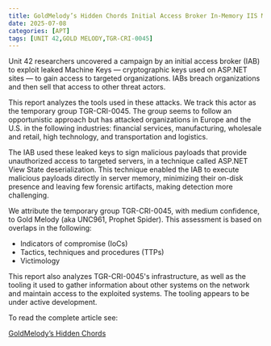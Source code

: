 ```yaml
---
title: GoldMelody’s Hidden Chords Initial Access Broker In-Memory IIS Modules Revealed
date: 2025-07-08
categories: [APT]
tags: [UNIT 42,GOLD MELODY,TGR-CRI-0045]
---
```


Unit 42 researchers uncovered a campaign by an initial access broker (IAB) to exploit leaked Machine Keys — cryptographic keys used on ASP.NET sites — to gain access to targeted organizations. IABs breach organizations and then sell that access to other threat actors.

This report analyzes the tools used in these attacks. We track this actor as the temporary group TGR-CRI-0045. The group seems to follow an opportunistic approach but has attacked organizations in Europe and the U.S. in the following industries: financial services, manufacturing, wholesale and retail, high technology, and transportation and logistics.

The IAB used these leaked keys to sign malicious payloads that provide unauthorized access to targeted servers, in a technique called ASP.NET View State deserialization. This technique enabled the IAB to execute malicious payloads directly in server memory, minimizing their on-disk presence and leaving few forensic artifacts, making detection more challenging.

We attribute the temporary group TGR-CRI-0045, with medium confidence, to Gold Melody (aka UNC961, Prophet Spider). This assessment is based on overlaps in the following:

- Indicators of compromise (IoCs)
- Tactics, techniques and procedures (TTPs)
- Victimology

This report also analyzes TGR-CRI-0045's infrastructure, as well as the tooling it used to gather information about other systems on the network and maintain access to the exploited systems. The tooling appears to be under active development.

To read the complete article see:

[GoldMelody’s Hidden Chords](https://unit42.paloaltonetworks.com/initial-access-broker-exploits-leaked-machine-keys/) 
